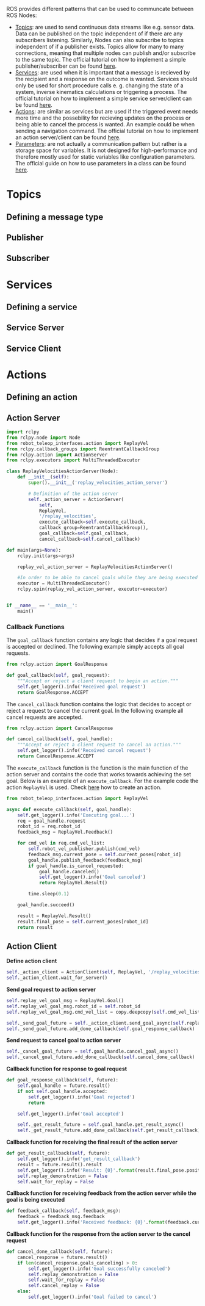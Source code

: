 ROS provides different patterns that can be used to communcate between ROS Nodes:

* [Topics](https://docs.ros.org/en/foxy/Tutorials/Beginner-CLI-Tools/Understanding-ROS2-Topics/Understanding-ROS2-Topics.html): are used to send continuous data streams like e.g. sensor data. Data can be published on the topic independent of if there are any subscribers listening. Similarly, Nodes can also subscribe to topics independent of if a publisher exists. Topics allow for many to many connections, meaning that multiple nodes can publish and/or subscribe to the same topic. The official tutorial on how to implement a simple publisher/subscriber can be found [here](https://docs.ros.org/en/foxy/Tutorials/Beginner-Client-Libraries/Writing-A-Simple-Py-Publisher-And-Subscriber.html).
* [Services](https://docs.ros.org/en/foxy/Tutorials/Beginner-CLI-Tools/Understanding-ROS2-Services/Understanding-ROS2-Services.html): are used when it is important that a message is recieved by the recipient and a response on the outcome is wanted. Services should only be used for short procedure calls e. g. changing the state of a system, inverse kinematics calculations or triggering a process. The official tutorial on how to implement a simple service server/client can be found [here](https://docs.ros.org/en/foxy/Tutorials/Beginner-Client-Libraries/Writing-A-Simple-Py-Service-And-Client.html).
* [Actions](https://docs.ros.org/en/foxy/Tutorials/Beginner-CLI-Tools/Understanding-ROS2-Actions/Understanding-ROS2-Actions.html): are similar as services but are used if the triggered event needs more time and the possebility for recieving updates on the process or being able to cancel the process is wanted. An example could be when sending a navigation command. The official tutorial on how to implement an action server/client can be found [here](https://docs.ros.org/en/foxy/Tutorials/Intermediate/Writing-an-Action-Server-Client/Py.html).
* [Parameters](https://docs.ros.org/en/foxy/Tutorials/Beginner-CLI-Tools/Understanding-ROS2-Parameters/Understanding-ROS2-Parameters.html): are not actually a communication pattern but rather is a storage space for variables. It is not designed for high-performance and therefore mostly used for static variables like configuration parameters. The official guide on how to use parameters in a class can be found [here](https://docs.ros.org/en/foxy/Tutorials/Beginner-Client-Libraries/Using-Parameters-In-A-Class-Python.html).

# Topics

## Defining a message type

## Publisher

## Subscriber

# Services

## Defining a service

## Service Server

## Service Client


# Actions

## Defining an action

## Action Server

```python
import rclpy
from rclpy.node import Node
from robot_teleop_interfaces.action import ReplayVel
from rclpy.callback_groups import ReentrantCallbackGroup
from rclpy.action import ActionServer
from rclpy.executors import MultiThreadedExecutor

class ReplayVelocitiesActionServer(Node):
    def __init__(self):
        super().__init__('replay_velocities_action_server')

        # Definition of the action server
        self._action_server = ActionServer(
            self,
            ReplayVel,
            '/replay_velocities',
            execute_callback=self.execute_callback,
            callback_group=ReentrantCallbackGroup(),
            goal_callback=self.goal_callback,
            cancel_callback=self.cancel_callback)

def main(args=None):
    rclpy.init(args=args)

    replay_vel_action_server = ReplayVelocitiesActionServer()

    #In order to be able to cancel goals while they are being executed a MultiThreadedExecutor is needed for the action server. 
    executor = MultiThreadedExecutor()
    rclpy.spin(replay_vel_action_server, executor=executor)


if __name__ == '__main__':
    main()
```


### Callback Functions

The `goal_callback` function contains any logic that decides if a goal request is accepted or declined. The following example simply accepts all goal requests.
```python
from rclpy.action import GoalResponse

def goal_callback(self, goal_request):
    """Accept or reject a client request to begin an action."""
    self.get_logger().info('Received goal request')
    return GoalResponse.ACCEPT
```

The `cancel_callback` function contains the logic that decides to accept or reject a request to cancel the current goal. In the following example all cancel requests are accepted.
```python
from rclpy.action import CancelResponse

def cancel_callback(self, goal_handle):
    """Accept or reject a client request to cancel an action."""
    self.get_logger().info('Received cancel request')
    return CancelResponse.ACCEPT
```

The `execute_callback` function is the function is the main function of the action server and contains the code that works towards achieving the set goal. Below is an example of an `execute_callback`. For the example code the action `ReplayVel` is used. Check [here]() how to create an action.
```python
from robot_teleop_interfaces.action import ReplayVel

async def execute_callback(self, goal_handle):
    self.get_logger().info('Executing goal...')
    req = goal_handle.request
    robot_id = req.robot_id
    feedback_msg = ReplayVel.Feedback()

    for cmd_vel in req.cmd_vel_list:
        self.robot_vel_publisher.publish(cmd_vel)
        feedback_msg.current_pose = self.current_poses[robot_id]
        goal_handle.publish_feedback(feedback_msg)
        if goal_handle.is_cancel_requested:
            goal_handle.canceled()
            self.get_logger().info('Goal canceled')
            return ReplayVel.Result()

        time.sleep(0.1)

    goal_handle.succeed()

    result = ReplayVel.Result()
    result.final_pose = self.current_poses[robot_id]
    return result
```


## Action Client

**Define action client**
```python
self._action_client = ActionClient(self, ReplayVel, '/replay_velocities')
self._action_client.wait_for_server()
```

**Send goal request to action server**
```python
self.replay_vel_goal_msg = ReplayVel.Goal()
self.replay_vel_goal_msg.robot_id = self.robot_id
self.replay_vel_goal_msg.cmd_vel_list = copy.deepcopy(self.cmd_vel_lists[self.robot_id])

self._send_goal_future = self._action_client.send_goal_async(self.replay_vel_goal_msg, feedback_callback=self.feedback_callback)
self._send_goal_future.add_done_callback(self.goal_response_callback)
```

**Send request to cancel goal to action server**
```python
self._cancel_goal_future = self.goal_handle.cancel_goal_async()
self._cancel_goal_future.add_done_callback(self.cancel_done_callback)
```

**Callback function for response to goal request**
```python
def goal_response_callback(self, future):
    self.goal_handle = future.result()
    if not self.goal_handle.accepted:
        self.get_logger().info('Goal rejected')
        return

    self.get_logger().info('Goal accepted')

    self._get_result_future = self.goal_handle.get_result_async()
    self._get_result_future.add_done_callback(self.get_result_callback)
```

**Callback function for receiving the final result of the action server**
```python
def get_result_callback(self, future):
    self.get_logger().info('get_result_callback')
    result = future.result().result
    self.get_logger().info('Result: {0}'.format(result.final_pose.position))
    self.replay_demonstration = False
    self.wait_for_replay = False
```

**Callback function for receiving feedback from the action server while the goal is being executed**
```python
def feedback_callback(self, feedback_msg):
    feedback = feedback_msg.feedback
    self.get_logger().info('Received feedback: {0}'.format(feedback.current_pose.position))
```

**Callback function for the response from the action server to the cancel request**
```python
def cancel_done_callback(self, future):
    cancel_response = future.result()
    if len(cancel_response.goals_canceling) > 0:
        self.get_logger().info('Goal successfully canceled')
        self.replay_demonstration = False
        self.wait_for_replay = False
        self.cancel_replay = False
    else:
        self.get_logger().info('Goal failed to cancel')
```